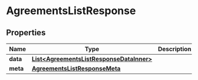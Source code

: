 

# AgreementsListResponse


## Properties

| Name | Type | Description | Notes |
|------------ | ------------- | ------------- | -------------|
|**data** | [**List&lt;AgreementsListResponseDataInner&gt;**](AgreementsListResponseDataInner.md) |  |  [optional] |
|**meta** | [**AgreementsListResponseMeta**](AgreementsListResponseMeta.md) |  |  [optional] |



